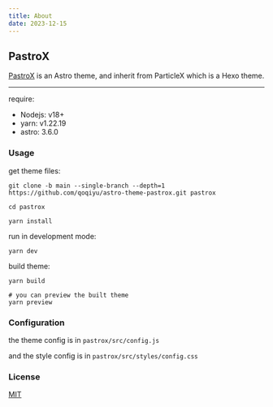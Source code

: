 ```yaml
---
title: About
date: 2023-12-15
---
```


## PastroX

[PastroX](https://github.com/qoqiyu/astro-theme-pastrox) is an Astro theme, and inherit from ParticleX which is a Hexo theme.

---

require:
- Nodejs: v18+
- yarn: v1.22.19
- astro: 3.6.0

### Usage

get theme files:

```shell
git clone -b main --single-branch --depth=1 https://github.com/qoqiyu/astro-theme-pastrox.git pastrox

cd pastrox

yarn install
```

run in development mode:

```shell
yarn dev
```

build theme:

```shell
yarn build

# you can preview the built theme
yarn preview
```

### Configuration

the theme config is in `pastrox/src/config.js`

and the style config is in `pastrox/src/styles/config.css`

### License

[MIT](https://github.com/qoqiyu/astro-theme-pastrox/blob/main/LICENSE)
